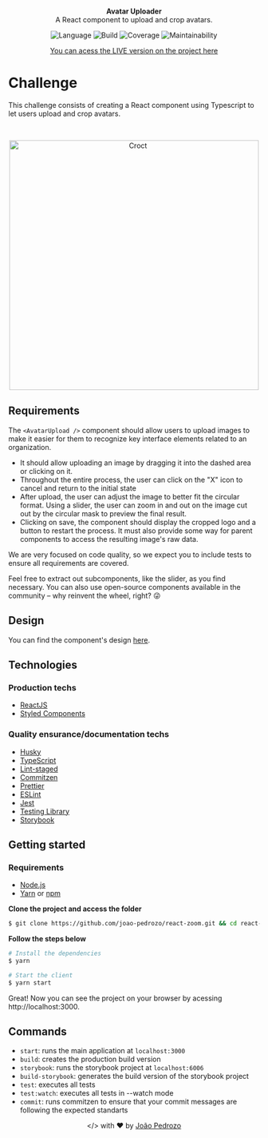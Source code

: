 <p align="center">
    <br />
    <strong>Avatar Uploader</strong>
    <br />
    A React component to upload and crop avatars.
</p>
<p align="center">
    <img alt="Language" src="https://img.shields.io/badge/language-TypeScript-blue" />
    <img alt="Build" src="https://img.shields.io/badge/build-passing-green" />
    <img alt="Coverage" src="https://img.shields.io/badge/coverage-100%25-green" />
    <img alt="Maintainability" src="https://img.shields.io/badge/maintainability-100-green" />
</p>

<p align="center">
  <a href="react-zoom.vercel.app"> You can acess the LIVE  version on the project here</a>
</p>

# Challenge

This challenge consists of creating a React component using Typescript to let users upload and crop avatars.

<br/>

<p align="center">
    <img src="https://svgshare.com/i/RBA.svg" alt="Croct" width="500"/>
</p>

## Requirements

The `<AvatarUpload />` component should allow users to upload images to make it easier for them to recognize key interface elements related to an organization.

- It should allow uploading an image by dragging it into the dashed area or clicking on it.
- Throughout the entire process, the user can click on the "X" icon to cancel and return to the initial state
- After upload, the user can adjust the image to better fit the circular format. Using a slider, the user can zoom in and out on the image cut out by the circular mask to preview the final result.
- Clicking on save, the component should display the cropped logo and a button to restart the process. It must also provide some way for parent components to access the resulting image's raw data.

We are very focused on code quality, so we expect you to include tests to ensure all requirements are covered.

Feel free to extract out subcomponents, like the slider, as you find necessary. You can also use open-source components available in the community – why reinvent the wheel, right? 😜

## Design

You can find the component's design [here](https://www.figma.com/file/aiiSV722MgNFBy0WqgfeQL/Challenges?node-id=1%3A19).

## Technologies

### Production techs

- [ReactJS](https://reactjs.org/)
- [Styled Components](https://styled-components.com/)

### Quality ensurance/documentation techs

- [Husky](https://typicode.github.io/husky/#/)
- [TypeScript](https://www.typescriptlang.org/)
- [Lint-staged](https://github.com/okonet/lint-staged)
- [Commitzen](https://github.com/commitizen/cz-cli)
- [Prettier](https://prettier.io/)
- [ESLint](https://eslint.org/)
- [Jest](https://jestjs.io/pt-BR/)
- [Testing Library](https://testing-library.com/)
- [Storybook](https://storybook.js.org/)

## Getting started

### Requirements

- [Node.js](https://nodejs.org/en/)
- [Yarn](https://classic.yarnpkg.com/) or [npm](https://www.npmjs.com/)

**Clone the project and access the folder**

```bash
$ git clone https://github.com/joao-pedrozo/react-zoom.git && cd react-zoom
```

**Follow the steps below**

```bash
# Install the dependencies
$ yarn

# Start the client
$ yarn start
```

Great! Now you can see the project on your browser by acessing http://localhost:3000.

## Commands

- `start`: runs the main application at `localhost:3000`
- `build`: creates the production build version
- `storybook`: runs the storybook project at `localhost:6006`
- `build-storybook`: generates the build version of the storybook project
- `test`: executes all tests
- `test:watch`: executes all tests in --watch mode
- `commit`: runs commitzen to ensure that your commit messages are following the expected standarts

<p align="center">
   &lt;/&gt; with ❤️ by <a href="https://linkedin.com/in/joão-pedrozo">João Pedrozo</a>
</p>

